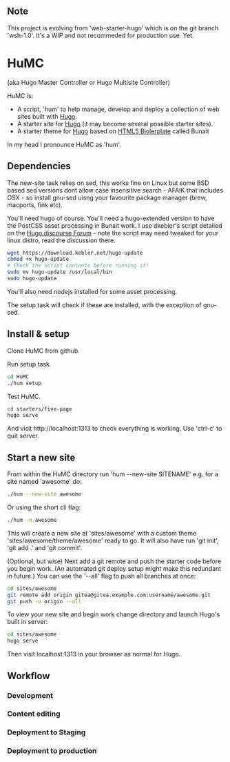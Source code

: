 ## Note

This project is evolving from 'web-starter-hugo' which is on the git branch 'wsh-1.0'. It's a WIP and not recommeded for production use. Yet.

# HuMC

(aka Hugo Master Controller or Hugo Multisite Controller)

HuMC is:

- A script, 'hum' to help manage, develop and deploy a collection of web sites built with [Hugo]().
- A starter site for [Hugo]() (it may become several possible starter sites).
- A starter theme for [Hugo]() based on [HTML5 Biolerplate]() called Bunait

In my head I pronounce HuMC as 'hum'.


## Dependencies

The new-site task relies on sed, this works fine on Linux but some BSD based sed versions dont allow case insensitive search - AFAIK that includes OSX - so install gnu-sed uisng your favourite package manager (brew, macports, fink etc).

You'll need hugo of course. You'll need a hugo-extended version to have the PostCSS asset processing in Bunait work. I use dkebler's script detailed on the [Hugo discourse Forum](https://discourse.gohugo.io/t/script-to-install-latest-hugo-release-on-macos-and-ubuntu/14774/14) - note the script may need tweaked for your linux distro, read the discussion there.

```bash
wget https://download.kebler.net/hugo-update
chmod +x hugo-update
# Check the script contents before running it!
sudo mv hugo-update /usr/local/bin
sudo hugo-update
```

You'll also need nodejs installed for some asset processing.

The setup task will check if these are installed, with the exception of gnu-sed.


## Install & setup

Clone HuMC from github.

Run setup task.

```bash
cd HuMC
./hum setup
```

Test HuMC.

```bash
cd starters/five-page
hugo serve
```

And visit http://localhost:1313 to check everything is working.
Use 'ctrl-c' to quit server.


## Start a new site

From within the HuMC directory run 'hum --new-site SITENAME' e.g. for a site named 'awesome' do:

```bash
./hum --new-site awesome
```

Or using the short cli flag:

```bash
./hum -n awesome
```

This will create a new site at 'sites/awesome' with a custom theme 'sites/awesome/theme/awesome' ready to go. It will also have run 'git init', 'git add .' and 'git commit'.

(Optional, but wise) Next add a git remote and push the starter code before you begin work. (An automated git deploy setup might make this redundant in future.)
You can use the '--all' flag to push all branches at once:

```bash
cd sites/awesome
git remote add origin gitea@gitea.example.com:username/awesome.git
git push -u origin --all
```

To view your new site and begin work change directory and launch Hugo's built in server:

```bash
cd sites/awesome
hugo serve
```

Then visit localhost:1313 in your browser as normal for Hugo.


## Workflow

### Development

### Content editing

### Deployment to Staging

### Deployment to production